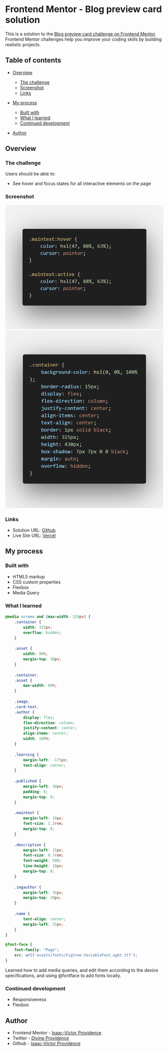 # Frontend Mentor - Blog preview card solution

This is a solution to the [Blog preview card challenge on Frontend Mentor](https://www.frontendmentor.io/challenges/blog-preview-card-ckPaj01IcS). Frontend Mentor challenges help you improve your coding skills by building realistic projects. 

## Table of contents

- [Overview](#overview)
  - [The challenge](#the-challenge)
  - [Screenshot](#screenshot)
  - [Links](#links)
- [My process](#my-process)
  - [Built with](#built-with)
  - [What I learned](#what-i-learned)
  - [Continued development](#continued-development)

- [Author](#author)


## Overview

### The challenge

Users should be able to:

- See hover and focus states for all interactive elements on the page

### Screenshot

![Hover and Focus State](assets/images/code.png)
![Container Box Shadow](assets/images/code2.png)

### Links

- Solution URL: [Github](https://github.com/Emoji123-s/blog_preview_card)
- Live Site URL: [Vercel](https://blog-preview-card-lilac.vercel.app/)

## My process

### Built with

- HTML5 markup
- CSS custom properties
- Flexbox
- Media Query

### What I learned

```css
@media screen and (max-width: 320px) {
    .container {
        width: 315px;
        overflow: hidden;
    }

    .asset {
        width: 90%;
        margin-top: 30px;
    }

    .container,
    .asset {
        max-width: 90%;
    }

    .image,
    .card-text,
    .author {
        display: flex;
        flex-direction: column;
        justify-content: center;
        align-items: center;
        width: 100%;
    }

    .learning {
        margin-left: -175px;
        text-align: center;
    }

    .published {
        margin-left: 30px;
        padding: 0;
        margin-top: 0;
    }

    .maintext {
        margin-left: 10px;
        font-size: 1.2rem;
        margin-top: 0;
    }

    .description {
        margin-left: 15px;
        font-size: 0.7rem;
        font-weight: 500;
        line-height: 18px;
        margin-top: 0;
    }

    .imgauthor {
        margin-left: 35px;
        margin-top: 20px;
    }

    .name {
        text-align: center;
        margin-left: 25px;
    }
}

```

```css
@font-face {
    font-family: "Page";
    src: url('assets/fonts/Figtree-VariableFont_wght.ttf');
}
```
Learned how to add media queries, and edit them according to the device specifications, and using @fontface to add fonts locally.


### Continued development

- Responsiveness
- Flexbox


## Author

- Frontend Mentor - [Isaac-Victor Providence](https://www.frontendmentor.io/profile/Emoji123-s)
- Twitter - [Divine Providence](https://twitter.com/p_r_o_v_i_dence)
- Github - [Isaac-Victor Providence](https://github.com/Emoji123-s)
